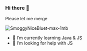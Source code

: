 ### Hi there 👋
Please let me merge

![SmoggyNiceBluet-max-1mb](https://github.com/Tsai-Anthony/Tsai-Anthony/assets/116094020/a23dd91b-5c70-4acd-9cad-e5c632e9a49f)


- 🌱 I’m currently learning Java & JS
- 🤔 I’m looking for help with JS

